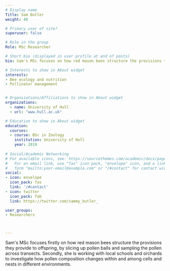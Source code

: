 ```yaml
---
# Display name
Title: Sam Butler
weight: 40

# Primary user of site?
superuser: false

# Role in the group
Role: MSc Researcher

# Short bio (displayed in user profile at end of posts)
bio: Sam's MSc focuses on how red mason bees structure the provisions they provide to offspring, within and among cells and nests.

# Interests to show in About widget
interests:
- Bee ecology and nutrition
- Pollinator management


# Organizations/Affiliations to show in About widget
organizations:
  - name: University of Hull
  - url: "www.hull.ac.uk"

# Education to show in About widget
education:
  courses:
  - course: BSc in Zoology
    institution: University of Hull
    year: 2019
 
# Social/Academic Networking
# For available icons, see: https://sourcethemes.com/academic/docs/page-builder/#icons
#   For an email link, use "fas" icon pack, "envelope" icon, and a link in the
#   form "mailto:your-email@example.com" or "/#contact" for contact widget.
social:
- icon: envelope
  icon_pack: fas
  link: '/#contact'
- icon: twitter
  icon_pack: fab
  link: https://twitter.com/sammy_butler_

user_groups:
- Researchers



---
```


Sam's MSc focuses firstly on how red mason bees structure the provisions they provide to offspring, by slicing up pollen balls and sampling the pollen across transects.  Secondly, she is working with local schools and orchards to investigate how pollen composition changes within and among cells and nests in different environments.
